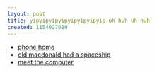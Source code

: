 ```yaml
---
layout: post
title: yipyipyipyipyipyipyipyip uh-huh uh-huh
created: 1154027019
---
```

<ul>
<li><a href="http://www.youtube.com/watch?v=MKX0RN19zc0 ">phone home</a></li>
<li><a href="http://www.youtube.com/watch?v=g5X7ztdd_6E&amp;NR">old macdonald had a spaceship</a></li>
<li><a href="http://www.youtube.com/watch?v=uriYIMa35Hg">meet the computer</a></li>
</ul>
